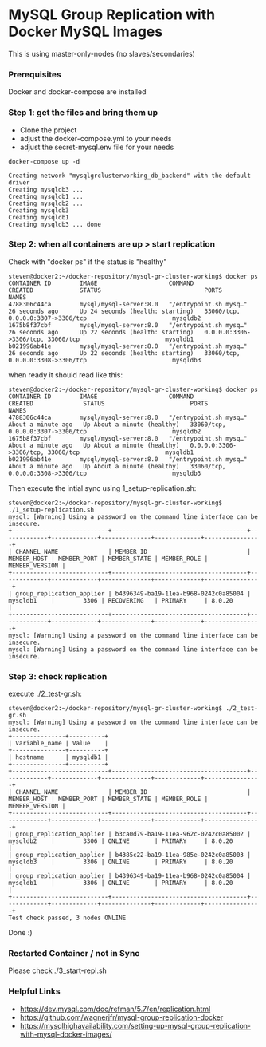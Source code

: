 # MySQL Group Replication with Docker MySQL Images
This is using master-only-nodes (no slaves/secondaries)


### Prerequisites ###
Docker and docker-compose are installed

### Step 1: get the files and bring them up
- Clone the project
- adjust the docker-compose.yml to your needs
- adjust the secret-mysql.env file for your needs

```
docker-compose up -d

Creating network "mysqlgrclusterworking_db_backend" with the default driver
Creating mysqldb3 ...
Creating mysqldb1 ...
Creating mysqldb2 ...
Creating mysqldb3
Creating mysqldb1
Creating mysqldb3 ... done
```

### Step 2: when all containers are up > start replication ###
Check with "docker ps" if the status is "healthy"

```
steven@docker2:~/docker-repository/mysql-gr-cluster-working$ docker ps
CONTAINER ID        IMAGE                    COMMAND                  CREATED             STATUS                             PORTS                                                    NAMES
4788306c44ca        mysql/mysql-server:8.0   "/entrypoint.sh mysq…"   26 seconds ago      Up 24 seconds (health: starting)   33060/tcp, 0.0.0.0:3307->3306/tcp                        mysqldb2
1675b8f37cbf        mysql/mysql-server:8.0   "/entrypoint.sh mysq…"   26 seconds ago      Up 22 seconds (health: starting)   0.0.0.0:3306->3306/tcp, 33060/tcp                        mysqldb1
b021996ab41e        mysql/mysql-server:8.0   "/entrypoint.sh mysq…"   26 seconds ago      Up 22 seconds (health: starting)   33060/tcp, 0.0.0.0:3308->3306/tcp                        mysqldb3
```

when ready it should read like this:
```
steven@docker2:~/docker-repository/mysql-gr-cluster-working$ docker ps
CONTAINER ID        IMAGE                    COMMAND                  CREATED              STATUS                        PORTS                                                    NAMES
4788306c44ca        mysql/mysql-server:8.0   "/entrypoint.sh mysq…"   About a minute ago   Up About a minute (healthy)   33060/tcp, 0.0.0.0:3307->3306/tcp                        mysqldb2
1675b8f37cbf        mysql/mysql-server:8.0   "/entrypoint.sh mysq…"   About a minute ago   Up About a minute (healthy)   0.0.0.0:3306->3306/tcp, 33060/tcp                        mysqldb1
b021996ab41e        mysql/mysql-server:8.0   "/entrypoint.sh mysq…"   About a minute ago   Up About a minute (healthy)   33060/tcp, 0.0.0.0:3308->3306/tcp                        mysqldb3
```

Then execute the intial sync using 1_setup-replication.sh:
```
steven@docker2:~/docker-repository/mysql-gr-cluster-working$ ./1_setup-replication.sh
mysql: [Warning] Using a password on the command line interface can be insecure.
+---------------------------+--------------------------------------+-------------+-------------+--------------+-------------+----------------+
| CHANNEL_NAME              | MEMBER_ID                            | MEMBER_HOST | MEMBER_PORT | MEMBER_STATE | MEMBER_ROLE | MEMBER_VERSION |
+---------------------------+--------------------------------------+-------------+-------------+--------------+-------------+----------------+
| group_replication_applier | b4396349-ba19-11ea-b968-0242c0a85004 | mysqldb1    |        3306 | RECOVERING   | PRIMARY     | 8.0.20         |
+---------------------------+--------------------------------------+-------------+-------------+--------------+-------------+----------------+
mysql: [Warning] Using a password on the command line interface can be insecure.
mysql: [Warning] Using a password on the command line interface can be insecure.
```

### Step 3: check replication #
execute ./2_test-gr.sh:
```
steven@docker2:~/docker-repository/mysql-gr-cluster-working$ ./2_test-gr.sh
mysql: [Warning] Using a password on the command line interface can be insecure.
+---------------+----------+
| Variable_name | Value    |
+---------------+----------+
| hostname      | mysqldb1 |
+---------------+----------+
+---------------------------+--------------------------------------+-------------+-------------+--------------+-------------+----------------+
| CHANNEL_NAME              | MEMBER_ID                            | MEMBER_HOST | MEMBER_PORT | MEMBER_STATE | MEMBER_ROLE | MEMBER_VERSION |
+---------------------------+--------------------------------------+-------------+-------------+--------------+-------------+----------------+
| group_replication_applier | b3ca0d79-ba19-11ea-962c-0242c0a85002 | mysqldb2    |        3306 | ONLINE       | PRIMARY     | 8.0.20         |
| group_replication_applier | b4385c22-ba19-11ea-985e-0242c0a85003 | mysqldb3    |        3306 | ONLINE       | PRIMARY     | 8.0.20         |
| group_replication_applier | b4396349-ba19-11ea-b968-0242c0a85004 | mysqldb1    |        3306 | ONLINE       | PRIMARY     | 8.0.20         |
+---------------------------+--------------------------------------+-------------+-------------+--------------+-------------+----------------+
Test check passed, 3 nodes ONLINE
```


Done :)

### Restarted Container / not in Sync ###
Please check ./3_start-repl.sh



### Helpful Links 
 - https://dev.mysql.com/doc/refman/5.7/en/replication.html
 - https://github.com/wagnerjfr/mysql-group-replication-docker
 - https://mysqlhighavailability.com/setting-up-mysql-group-replication-with-mysql-docker-images/
